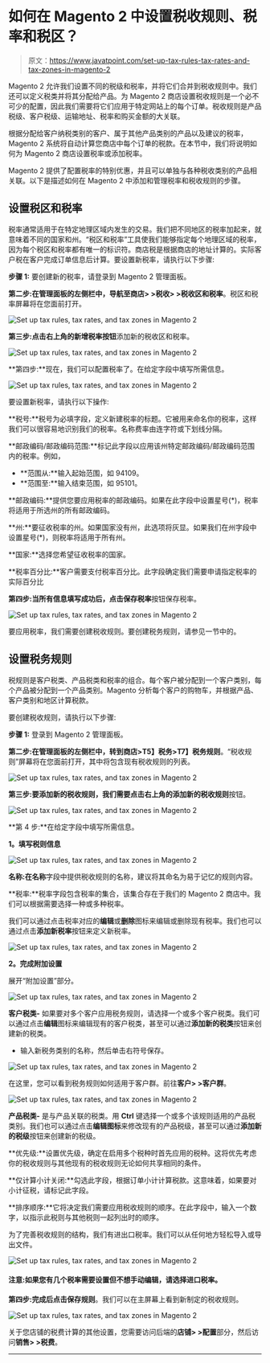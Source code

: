# 如何在 Magento 2 中设置税收规则、税率和税区？

> 原文：<https://www.javatpoint.com/set-up-tax-rules-tax-rates-and-tax-zones-in-magento-2>

Magento 2 允许我们设置不同的税级和税率，并将它们合并到税收规则中。我们还可以定义税类并将其分配给产品。为 Magento 2 商店设置税收规则是一个必不可少的配置，因此我们需要将它们应用于特定网站上的每个订单。税收规则是产品税级、客户税级、运输地址、税率和购买金额的大关联。

根据分配给客户纳税类别的客户、属于其他产品类别的产品以及建议的税率，Magento 2 系统将自动计算您商店中每个订单的税款。在本节中，我们将说明如何为 Magento 2 商店设置税率或添加税率。

Magento 2 提供了配置税率的特别优惠，并且可以单独与各种税收类别的产品相关联。以下是描述如何在 Magento 2 中添加和管理税率和税收规则的步骤。

## 设置税区和税率

税率通常适用于在特定地理区域内发生的交易。我们把不同地区的税率加起来，就意味着不同的国家和州。“税区和税率”工具使我们能够指定每个地理区域的税率，因为每个税区和税率都有唯一的标识符。商店税是根据商店的地址计算的。实际客户税在客户完成订单信息后计算。要设置新税率，请执行以下步骤:

**步骤 1:** 要创建新的税率，请登录到 Magento 2 管理面板。

**第二步:**在管理面板的左侧栏中，导航至**商店> >税收> >税收区和税率**。税区和税率屏幕将在您面前打开。

![Set up tax rules, tax rates, and tax zones in Magento 2](img/c613e30370f76d2531f8603e1bae8ca5.png)

**第三步:**点击右上角的**新增税率按钮**添加新的税收区和税率。

![Set up tax rules, tax rates, and tax zones in Magento 2](img/7fccb0ca72d77288c5484717e94b3da8.png)

**第四步:**现在，我们可以配置税率了。在给定字段中填写所需信息。

![Set up tax rules, tax rates, and tax zones in Magento 2](img/794432ebe6bc171e782e9b5ba035e0cd.png)

要设置新税率，请执行以下操作:

**税号:**税号为必填字段，定义新建税率的标题。它被用来命名你的税率，这样我们可以很容易地识别我们的税率。名称费率由连字符或下划线分隔。

**邮政编码/邮政编码范围:**标记此字段以应用该州特定邮政编码/邮政编码范围内的税率。例如，

*   **范围从:**输入起始范围，如 94109。
*   **范围至:**输入结束范围，如 95101。

**邮政编码:**提供您要应用税率的邮政编码。如果在此字段中设置星号(*)，税率将适用于所选州的所有邮政编码。

**州:**要征收税率的州。如果国家没有州，此选项将灰显。如果我们在州字段中设置星号(*)，则税率将适用于所有州。

**国家:**选择您希望征收税率的国家。

**税率百分比:**客户需要支付税率百分比。此字段确定我们需要申请指定税率的实际百分比

**第四步:**当所有信息填写成功后，点击**保存税率**按钮保存税率。

![Set up tax rules, tax rates, and tax zones in Magento 2](img/0ea5bea74786ec01ecbe4bb2de6d5342.png)

要应用税率，我们需要创建税收规则。要创建税务规则，请参见一节中的。

## 设置税务规则

税规则是客户税类、产品税类和税率的组合。每个客户被分配到一个客户类别，每个产品被分配到一个产品类别。Magento 分析每个客户的购物车，并根据产品、客户类别和地区计算税款。

要创建税收规则，请执行以下步骤:

**步骤 1:** 登录到 Magento 2 管理面板。

**第二步:**在管理面板的左侧栏中，转到**商店>T5】税务>T7】税务规则**。“税收规则”屏幕将在您面前打开，其中将包含现有税收规则的列表。

![Set up tax rules, tax rates, and tax zones in Magento 2](img/feb8592b7455731d5df33d44e8b677de.png)

**第三步:**要添加新的税收规则，我们需要点击右上角的**添加新的税收规则**按钮。

![Set up tax rules, tax rates, and tax zones in Magento 2](img/50e76951b794f30c3f433938e8e37363.png)

**第 4 步:**在给定字段中填写所需信息。

**1。填写税则信息**

![Set up tax rules, tax rates, and tax zones in Magento 2](img/76d38a62763461f4b9d6fea5d8340787.png)

**名称:**在**名称**字段中提供税收规则的名称，建议将其命名为易于记忆的规则内容。

**税率:**税率字段包含税率的集合，该集合存在于我们的 Magento 2 商店中。我们可以根据需要选择一种或多种税率。

我们可以通过点击税率对应的**编辑**或**删除**图标来编辑或删除现有税率。我们也可以通过点击**添加新税率**按钮来定义新税率。

![Set up tax rules, tax rates, and tax zones in Magento 2](img/64455116c679fa47b7b0d3bac44768a0.png)

**2。完成附加设置**

展开“附加设置”部分。

![Set up tax rules, tax rates, and tax zones in Magento 2](img/6d03a4ad9b5bbce7d03824b17e60a8a3.png)

**客户税类-** 如果要对多个客户应用税务规则，请选择一个或多个客户税类。我们可以通过点击**编辑**图标来编辑现有的客户税类，甚至可以通过**添加新的税类**按钮来创建新的税类。

*   输入新税务类别的名称，然后单击右符号保存。

![Set up tax rules, tax rates, and tax zones in Magento 2](img/4c8009fd84dd52a491a67f3ba71e79ed.png)

在这里，您可以看到税务规则如何适用于客户群。前往**客户> >客户群**。

![Set up tax rules, tax rates, and tax zones in Magento 2](img/794b43c70809de232cbb03fd564a2448.png)

**产品税类-** 是与产品关联的税类。用 **Ctrl** 键选择一个或多个该规则适用的产品税类别。我们也可以通过点击**编辑图标**来修改现有的产品税级，甚至可以通过**添加新的税级**按钮来创建新的税级。

**优先级:**设置优先级，确定在启用多个税种时首先应用的税种。这将优先考虑你的税收规则与其他现有的税收规则无论如何共享相同的条件。

**仅计算小计关闭:**勾选此字段，根据订单小计计算税款。这意味着，如果要对小计征税，请标记此字段。

**排序顺序:**它将决定我们需要应用税收规则的顺序。在此字段中，输入一个数字，以指示此税则与其他税则一起列出时的顺序。

为了完善税收规则的结构，我们有进出口税率。我们可以从任何地方轻松导入或导出文件。

![Set up tax rules, tax rates, and tax zones in Magento 2](img/379f5fa01bd7cf42e2639220f0412b67.png)

#### 注意:如果您有几个税率需要设置但不想手动编辑，请选择进口税率。

**第四步:**完成后点击**保存规则**。我们可以在主屏幕上看到新制定的税收规则。

![Set up tax rules, tax rates, and tax zones in Magento 2](img/42dd528a1862d87d9c4332008463afaa.png)

关于您店铺的税费计算的其他设置，您需要访问后端的**店铺> >配置**部分，然后访问**销售> >税费**。

* * *